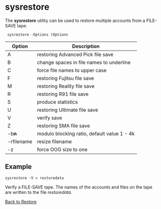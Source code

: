# sysrestore

<PageHeader />

The **sysrestore** utility can be used to restore multiple accounts from a FILE-SAVE tape.

```
 sysrestore -Options (Options
```

| Option | Description |
| --- | --- |
| A | restoring Advanced Pick file save |
| B | change spaces in file names to underline |
| C | force file names to upper case |
| F | restoring Fujitsu file save |
| M | restoring Reality file save |
| R | restoring R91 file save |
| S | produce statistics |
| U | restoring Ultimate file save |
| V | verify save |
| Z | restoring SMA file save |
| -b**n** | modulo blocking ratio, default value 1 - 4k |
| -rfilename | resize filename |
| -z | force OOG size to one |

## Example

```
sysrestore -V > restoredata
```

Verify a FILE-SAVE tape. The names of the accounts and files on the tape are written to the file *restoredata*.

[Back to Restore](./../README.md)
